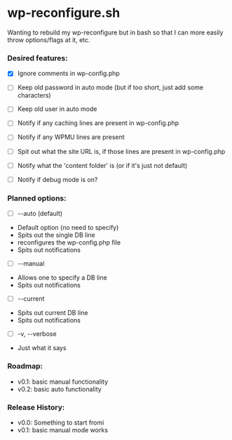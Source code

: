 wp-reconfigure.sh
=================


Wanting to rebuild my wp-reconfigure but in bash so that I can more easily throw options/flags at it, etc. 

### Desired features:
- [X] Ignore comments in wp-config.php
- [ ] Keep old password in auto mode (but if too short, just add some characters)
- [ ] Keep old user in auto mode
- [ ] Notify if any caching lines are present in wp-config.php
- [ ] Notify if any WPMU lines are present
- [ ] Spit out what the site URL is, if those lines are present in wp-config.php
- [ ] Notify what the 'content folder' is (or if it's just not default)
- [ ] Notify if debug mode is on?


### Planned options:

- [ ] --auto (default)
 -   Default option (no need to specify)
 -   Spits out the single DB line
 -   reconfigures the wp-config.php file
 -   Spits out notifications
- [ ] --manual
 -   Allows one to specify a DB line
 -   Spits out notifications   
- [ ] --current
 -   Spits out current DB line
 -   Spits out notifications
- [ ] -v, --verbose
 -   Just what it says
 
### Roadmap:
- v0.1: basic manual functionality
- v0.2: basic auto functionality

### Release History:
- v0.0: Something to start fromi
- v0.1: basic manual mode works
